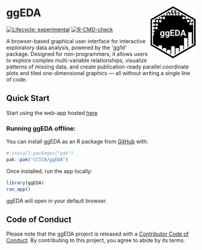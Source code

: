 
# ggEDA <img src="man/figures/logo.png" align="right" height="138" alt="" />

<!-- badges: start -->
[![Lifecycle: experimental](https://img.shields.io/badge/lifecycle-experimental-orange.svg)](https://lifecycle.r-lib.org/articles/stages.html#experimental)
[![R-CMD-check](https://github.com/CCICB/ggEDA/actions/workflows/R-CMD-check.yaml/badge.svg)](https://github.com/CCICB/ggEDA/actions/workflows/R-CMD-check.yaml)
<!-- badges: end -->

A browser-based graphical user interface for interactive exploratory data analysis, 
powered by the 'gg1d' package. 
Designed for non-programmers, it allows users to explore complex multi-variable relationships, 
visualize patterns of missing data, and create publication-ready parallel coordinate plots 
and tiled one-dimensional graphics — all without writing a single line of code.

## Quick Start

Start using the web-app hosted [here](https://CCICB.github.io/ggEDA)


### Running ggEDA offline:

You can install ggEDA as an R package from [GitHub](https://github.com/) with:

``` r
# install.packages("pak")
pak::pak("CCICB/ggEDA")
```

Once installed, run the app locally:

``` r
library(ggEDA)
run_app()
```

ggEDA will open in your default browser.


## Code of Conduct

Please note that the ggEDA project is released with a [Contributor Code of Conduct](https://contributor-covenant.org/version/2/1/CODE_OF_CONDUCT.html). By contributing to this project, you agree to abide by its terms.
